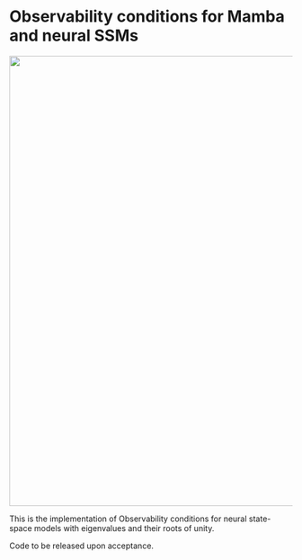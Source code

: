 # Observability conditions for Mamba and neural SSMs


<div align="center">
<img src="https://github.com/user-attachments/assets/2db0c5d4-e056-4968-adea-41b01809054a" width="800">
</div>


This is the implementation of Observability conditions for neural state-space models with eigenvalues and their roots of unity.

Code to be released upon acceptance.

